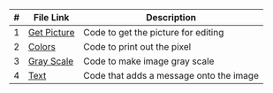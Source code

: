 
| # | File Link | Description |
| - | -------- | ----------- | 
| 1 | [Get Picture](https://github.com/ACHarrison32/4143-PLC/tree/main/Assignments/P03%20-%202nd/Code%20Files/GetPic) | Code to get the picture for editing |
| 2 | [Colors ](https://github.com/ACHarrison32/4143-PLC/tree/main/Assignments/P03%20-%202nd/Code%20Files/Colors) | Code to print out the pixel  |
| 3 | [Gray Scale ]() | Code to make image gray scale |
| 4 | [Text ]() | Code that adds a message onto the image |
